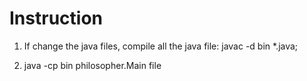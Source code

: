 # Instruction

1. If change the java files, compile all the java file: javac -d bin *.java;

2. java -cp bin philosopher.Main file

